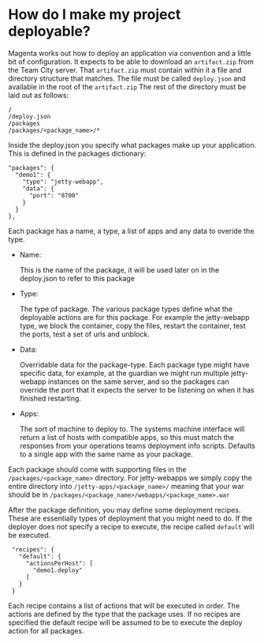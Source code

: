 <!--- next:scala-deployable prev:index -->
How do I make my project deployable?
================

Magenta works out how to deploy an application via convention and a little bit
of configuration.  It expects to be able to download an `artifact.zip` from the
Team City server.  That `artifact.zip` must contain within it a file and
directory structure that matches.  The file must be called `deploy.json` and
available in the root of the `artifact.zip` The rest of the directory must be
laid out as follows:

    /
    /deploy.json
    /packages
    /packages/<package_name>/*

Inside the deploy.json you specify what packages make up your application.  This
is defined in the packages dictionary:

    "packages": {
      "demo1": {
        "type": "jetty-webapp",
        "data": {
          "port": "8700"
        }
      }
    },

Each package has a name, a type, a list of apps and any data to overide the
type.

* Name:

  This is the name of the package, it will be used later on in the deploy.json
  to refer to this package

* Type:

  The type of package.  The various package types define what the deployable
  actions are for this package.  For example the jetty-webapp type, we block
  the container, copy the files, restart the container, test the ports, test a
  set of urls and unblock.

* Data:

  Overridable data for the package-type.  Each package type might have specific
  data, for example, at the guardian we might run multiple jetty-webapp
  instances on the same server, and so the packages can override the port that
  it expects the server to be listening on when it has finished restarting.

* Apps:

  The sort of machine to deploy to. The systems machine interface will return
  a list of hosts with compatible apps, so this must match the responses from
  your operations teams deployment info scripts. Defaults to a single app with
  the same name as your package.

Each package should come with supporting files in the
`/packages/<package_name>` directory.  For jetty-webapps we simply copy the
entire directory into `/jetty-apps/<package_name>/` meaning that your war
should be in `/packages/<package_name>/webapps/<package_name>.war`

After the package definition, you may define some deployment recipes.
These are essentially types of deployment that you might need to do.  If the
deployer does not specify a recipe to execute, the recipe called `default` will
be executed.

     "recipes": {
       "default": {
         "actionsPerHost": [
           "demo1.deploy"
         ]
       }
     }

Each recipe contains a list of actions that will be executed in order.  The
actions are defined by the type that the package uses.  If no recipes are specified
the default recipe will be assumed to be to execute the deploy action for all
packages.